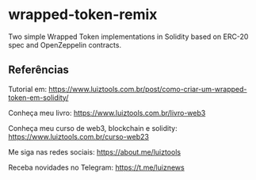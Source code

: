 # wrapped-token-remix

Two simple Wrapped Token implementations in Solidity based on ERC-20 spec and OpenZeppelin contracts.

## Referências

Tutorial em: https://www.luiztools.com.br/post/como-criar-um-wrapped-token-em-solidity/

Conheça meu livro: https://www.luiztools.com.br/livro-web3

Conheça meu curso de web3, blockchain e solidity: https://www.luiztools.com.br/curso-web23

Me siga nas redes sociais: https://about.me/luiztools

Receba novidades no Telegram: https://t.me/luiznews
